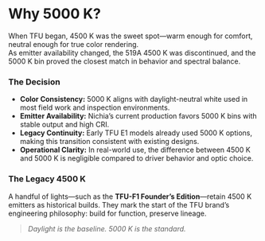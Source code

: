 # Why 5000 K?

When TFU began, 4500 K was the sweet spot—warm enough for comfort, neutral enough for true color rendering.  
As emitter availability changed, the 519A 4500 K was discontinued, and the 5000 K bin proved the closest match in behavior and spectral balance.

### The Decision
- **Color Consistency:** 5000 K aligns with daylight-neutral white used in most field work and inspection environments.  
- **Emitter Availability:** Nichia’s current production favors 5000 K bins with stable output and high CRI.  
- **Legacy Continuity:** Early TFU E1 models already used 5000 K options, making this transition consistent with existing designs.  
- **Operational Clarity:** In real-world use, the difference between 4500 K and 5000 K is negligible compared to driver behavior and optic choice.

### The Legacy 4500 K
A handful of lights—such as the **TFU-F1 Founder’s Edition**—retain 4500 K emitters as historical builds. They mark the start of the TFU brand’s engineering philosophy: build for function, preserve lineage.

> *Daylight is the baseline. 5000 K is the standard.*
